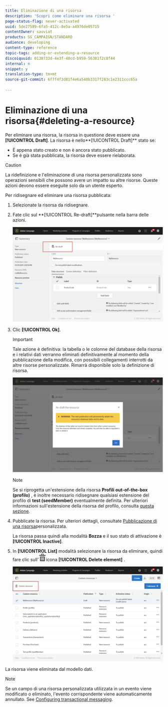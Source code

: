 ```yaml
---
title: Eliminazione di una risorsa
description: 'Scopri come eliminare una risorsa '
page-status-flag: never-activated
uuid: 5de27589-6fa5-412c-8e5a-a4976de05715
contentOwner: sauviat
products: SG_CAMPAIGN/STANDARD
audience: developing
content-type: reference
topic-tags: adding-or-extending-a-resource
discoiquuid: 0130733d-4e3f-40cd-b959-56381f2c8f44
internal: n
snippet: y
translation-type: tm+mt
source-git-commit: 6f7f4f3d81f4e6a540b3317f283c1e2311ccc65a

---
```



# Eliminazione di una risorsa{#deleting-a-resource}

Per eliminare una risorsa, la risorsa in questione deve essere una **[!UICONTROL Draft]**. La risorsa è nello**[!UICONTROL Draft]** stato se:

* È appena stato creato e non è ancora stato pubblicato.
* Se è già stata pubblicata, la risorsa deve essere rielaborata.

>[!CAUTION]
>
>La ridefinizione e l&#39;eliminazione di una risorsa personalizzata sono operazioni sensibili che possono avere un impatto su altre risorse. Queste azioni devono essere eseguite solo da un utente esperto.

Per ridisegnare ed eliminare una risorsa pubblicata:

1. Selezionate la risorsa da ridisegnare.
1. Fate clic sul **[!UICONTROL Re-draft]**pulsante nella barra delle azioni.

   ![](assets/schema_extension_uc26.png)

1. Clic **[!UICONTROL Ok]**.

   >[!IMPORTANT]
   >
   >Tale azione è definitiva: la tabella o le colonne del database della risorsa e i relativi dati verranno eliminati definitivamente al momento della pubblicazione della modifica, con possibili collegamenti interrotti da altre risorse personalizzate. Rimarrà disponibile solo la definizione di risorsa.

   ![](assets/schema_extension_uc27.png)

   >[!NOTE]
   >
   >Se si riprogetta un&#39;estensione della risorsa **Profili out-of-the-box (profilo)** , è inoltre necessario ridisegnare qualsiasi estensione del profilo di **test (seedMember)** eventualmente definita. Per ulteriori informazioni sull&#39;estensione della risorsa del profilo, consulta [questa sezione](../../developing/using/extending-the-profile-resource-with-a-new-field.md).

1. Pubblicate la risorsa. Per ulteriori dettagli, consultate [Pubblicazione di una risorsa](../../developing/using/updating-the-database-structure.md#publishing-a-custom-resource)personalizzata.

   La risorsa passa quindi alla modalità **Bozza** e il suo stato di attivazione è **[!UICONTROL Inactive]**.

1. In **[!UICONTROL List]** modalità selezionare la risorsa da eliminare, quindi fare clic sull’![](assets/delete_darkgrey-24px.png)icona **[!UICONTROL Delete element]** .

   ![](assets/schema_extension_uc28.png)

La risorsa viene eliminata dal modello dati.

>[!NOTE]
>
>Se un campo di una risorsa personalizzata utilizzata in un evento viene modificato o eliminato, l&#39;evento corrispondente viene automaticamente annullato. See [Configuring transactional messaging](../../administration/using/configuring-transactional-messaging.md).

